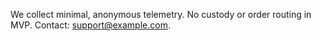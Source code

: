 We collect minimal, anonymous telemetry. No custody or order routing in MVP. Contact: support@example.com.
